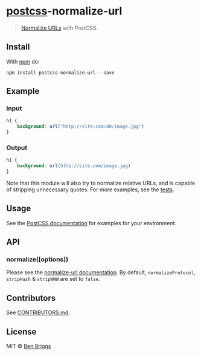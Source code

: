 # [postcss][postcss]-normalize-url

> [Normalize URLs](https://github.com/sindresorhus/normalize-url) with PostCSS.

## Install

With [npm](https://npmjs.org/package/postcss-normalize-url) do:

```
npm install postcss-normalize-url --save
```

## Example

### Input

```css
h1 {
    background: url("http://site.com:80/image.jpg")
}
```

### Output

```css
h1 {
    background: url(http://site.com/image.jpg)
}
```

Note that this module will also try to normalize relative URLs, and is capable
of stripping unnecessary quotes. For more examples, see the [tests](test.js).

## Usage

See the [PostCSS documentation](https://github.com/postcss/postcss#usage) for
examples for your environment.

## API

### normalize([options])

Please see the [normalize-url documentation][docs]. By default,
`normalizeProtocol`, `stripHash` & `stripWWW` are set to `false`.

## Contributors

See [CONTRIBUTORS.md](https://github.com/cssnano/cssnano/blob/master/CONTRIBUTORS.md).

## License

MIT © [Ben Briggs](http://beneb.info)

[docs]: https://github.com/sindresorhus/normalize-url#options
[postcss]: https://github.com/postcss/postcss
